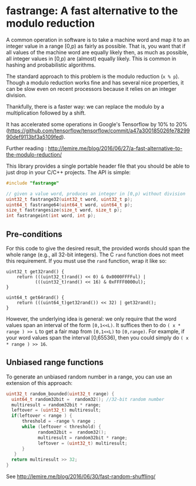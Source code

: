 # fastrange: A fast alternative to the modulo reduction

A common operation in software is to take a machine word
and map it to an integer value in a range [0,p) as fairly as possible.
That is, you want that if all values of the machine word are
equally likely then, as much as possible, all integer values in
[0,p) are (almost) equally likely. This is common in hashing and probabilistic
algorithms.

The standard approach to this problem is the modulo reduction (``x % p``).
Though a modulo reduction works fine and has several nice properties,
it can be slow even on recent processors because it relies on an
integer division.

Thankfully, there is a faster way: we can replace the modulo by a multiplication
followed by a shift.

It has accelerated some operations in Google's Tensorflow by 10% to 20%
(https://github.com/tensorflow/tensorflow/commit/a47a300185026fe7829990def9113bf3a5109fed).

Further reading : http://lemire.me/blog/2016/06/27/a-fast-alternative-to-the-modulo-reduction/


This library provides a single portable header file that you should
be able to just drop in your C/C++ projects. The API is simple:


```C
#include "fastrange"

// given a value word, produces an integer in [0,p) without division
uint32_t fastrange32(uint32_t word, uint32_t p);
uint64_t fastrange64(uint64_t word, uint64_t p);
size_t fastrangesize(size_t word, size_t p);
int fastrangeint(int word, int p);
```
## Pre-conditions

For this code to give the desired result, the provided words should span the whole range (e.g., all 32-bit integers). The C ``rand`` function does not meet this requirement. If you must use the ``rand``  function, wrap it like so:

```
uint32_t get32rand() {
    return (((uint32_t)rand() << 0) & 0x0000FFFFul) |
           (((uint32_t)rand() << 16) & 0xFFFF0000ul);
}

uint64_t get64rand() {
    return (((uint64_t)get32rand()) << 32) | get32rand();
}
```


However, the underlying idea is general: we only require that the word values span an interval of the form ``[0,1<<L)``. It suffices then to do `` ( x * range ) >> L `` to get a fair map from ``[0,1<<L)`` to ``[0,range)``. For example, if your word values span the interval [0,65536), then you could simply do ``( x * range ) >> 16``.


## Unbiased range functions

To generate an unbiased random number in a range, you can use an extension of this approach:

```C
uint32_t random_bounded(uint32_t range) {
  uint64_t random32bit =  random32(); //32-bit random number 
  multiresult = random32bit * range;
  leftover = (uint32_t) multiresult;
  if(leftover < range ) {
      threshold = -range % range ;
      while (leftover < threshold) {
            random32bit =  random32();
            multiresult = random32bit * range;
            leftover = (uint32_t) multiresult;
      }
   }
  return multiresult >> 32;
}
```

See http://lemire.me/blog/2016/06/30/fast-random-shuffling/
